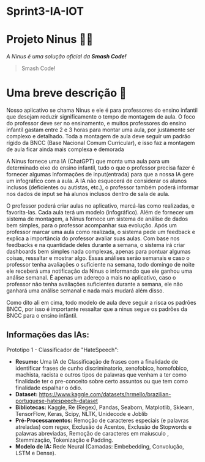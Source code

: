 # Sprint3-IA-IOT

# Projeto Ninus 🐼📕
_A Ninus é uma solução oficial da **Smash Code!**_
> Smash Code! 

# Uma breve descrição 💬
Nosso aplicativo se chama Ninus e ele é para professores do ensino infantil que desejam reduzir significamente o tempo de montagem de aula. O foco do professor deve ser no ensinamento, e muitos professores do ensino infantil gastam entre 2 e 3 horas para montar uma aula, por justamente ser complexo e detalhado. Toda a montagem de aula deve seguir um padrão rígido da BNCC (Base Nacional Comum Curricular), e isso faz a montagem de aula ficar ainda mais complexa e demorada

A Ninus fornece uma IA (ChatGPT) que monta uma aula para um determinado eixo do ensino infantil, tudo o que o professor precisa fazer é fornecer algumas Informações de input(entrada) para que a nossa IA gere um infográfico com a aula. A IA não esquecerá de considerar os alunos inclusos (deficientes ou autistas, etc.), o professor também poderá informar nos dados de input se há alunos inclusos dentro de sala de aula.

O professor poderá criar aulas no aplicativo, marcá-las como realizadas, e favorita-las. Cada aula terá um modelo (infográfico). Além de fornecer um sistema de montagem, a Ninus fornece um sistema de análise de dados bem simples, para o professor acompanhar sua evolução. Após um professor marcar uma aula como realizada, o sistema pede um feedback e explica a importância do professor avaliar suas aulas. Com base nos feedbacks e na quantidade deles durante a semana, o sistema irá criar dashboards bem simples nada complexas, apenas para pontuar algumas coisas, ressaltar e mostrar algo. Essas análises serão semanais e caso o professor tenha avaliações o suficiente na semana, todo domingo de noite ele receberá uma notificação da Ninus o informando que ele ganhou uma análise semanal. É apenas um adereço a mais no aplicativo, caso o professor não tenha avaliações suficientes durante a semana, ele não ganhará uma análise semanal e nada mais mudará além disso.

Como dito ali em cima, todo modelo de aula deve seguir a risca os padrões BNCC, por isso é importante ressaltar que a ninus segue os padrões da BNCC para o ensino infântil.

## Informações das IAs:

Prototipo 1 - Classificador de "HateSpeech":
- **Resumo:** Uma IA de Classificação de frases com a finalidade de identificar frases de cunho discriminatorio, xenofobico, homofobico, machista, racista e outros tipos de palavras que venham a ter como finalidade ter o pre-conceito sobre certo assuntos ou que tem como finalidade espalhar o ódio.
- **Dataset:** https://www.kaggle.com/datasets/hrmello/brazilian-portuguese-hatespeech-dataset
- **Bibliotecas:** Kaggle, Re (Regex), Pandas, Seaborn, Matplotlib, Sklearn, TensorFlow, Keras, Scipy, NLTK, Unidecode e Joblib
- **Pré-Processamentos:** Remoção de caracteres especiais (e palavras atreladas) com regex, Exclusão de Acentos, Exclusão de Stopwords e palavras abreviadas, Remoção de caracteres em maiusculo , Stemmização, Tokenização e Padding.
- **Modelo de IA:** Rede Neural (Camadas: Embebedding, Convolução, LSTM e Dense).
